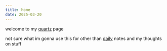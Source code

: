 ```yaml
---
title: home
date: 2025-03-20
---
```

welcome to my [quartz](https://quartz.jzhao.xyz) page

not sure what im gonna use this for other than [daily](/daily) notes and my thoughts on stuff